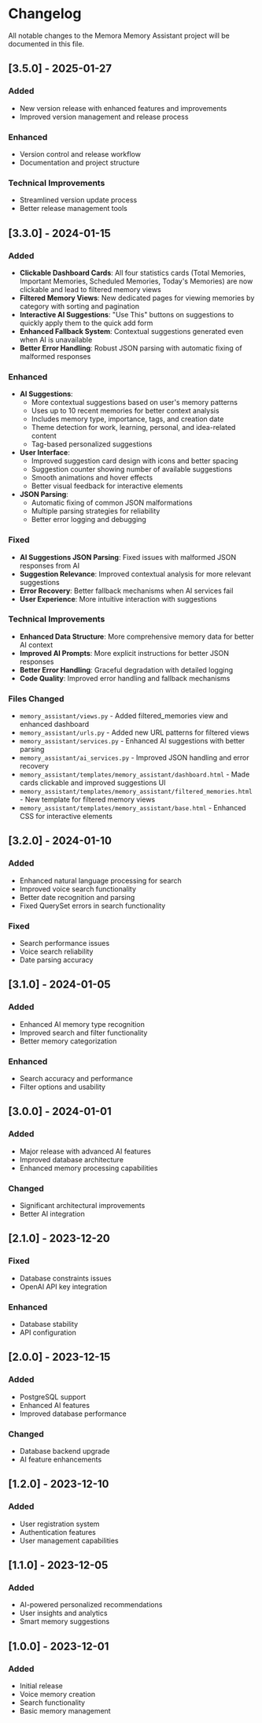 # Changelog

All notable changes to the Memora Memory Assistant project will be documented in this file.

## [3.5.0] - 2025-01-27

### Added
- New version release with enhanced features and improvements
- Improved version management and release process

### Enhanced
- Version control and release workflow
- Documentation and project structure

### Technical Improvements
- Streamlined version update process
- Better release management tools

## [3.3.0] - 2024-01-15

### Added
- **Clickable Dashboard Cards**: All four statistics cards (Total Memories, Important Memories, Scheduled Memories, Today's Memories) are now clickable and lead to filtered memory views
- **Filtered Memory Views**: New dedicated pages for viewing memories by category with sorting and pagination
- **Interactive AI Suggestions**: "Use This" buttons on suggestions to quickly apply them to the quick add form
- **Enhanced Fallback System**: Contextual suggestions generated even when AI is unavailable
- **Better Error Handling**: Robust JSON parsing with automatic fixing of malformed responses

### Enhanced
- **AI Suggestions**: 
  - More contextual suggestions based on user's memory patterns
  - Uses up to 10 recent memories for better context analysis
  - Includes memory type, importance, tags, and creation date
  - Theme detection for work, learning, personal, and idea-related content
  - Tag-based personalized suggestions
- **User Interface**:
  - Improved suggestion card design with icons and better spacing
  - Suggestion counter showing number of available suggestions
  - Smooth animations and hover effects
  - Better visual feedback for interactive elements
- **JSON Parsing**: 
  - Automatic fixing of common JSON malformations
  - Multiple parsing strategies for reliability
  - Better error logging and debugging

### Fixed
- **AI Suggestions JSON Parsing**: Fixed issues with malformed JSON responses from AI
- **Suggestion Relevance**: Improved contextual analysis for more relevant suggestions
- **Error Recovery**: Better fallback mechanisms when AI services fail
- **User Experience**: More intuitive interaction with suggestions

### Technical Improvements
- **Enhanced Data Structure**: More comprehensive memory data for better AI context
- **Improved AI Prompts**: More explicit instructions for better JSON responses
- **Better Error Handling**: Graceful degradation with detailed logging
- **Code Quality**: Improved error handling and fallback mechanisms

### Files Changed
- `memory_assistant/views.py` - Added filtered_memories view and enhanced dashboard
- `memory_assistant/urls.py` - Added new URL patterns for filtered views
- `memory_assistant/services.py` - Enhanced AI suggestions with better parsing
- `memory_assistant/ai_services.py` - Improved JSON handling and error recovery
- `memory_assistant/templates/memory_assistant/dashboard.html` - Made cards clickable and improved suggestions UI
- `memory_assistant/templates/memory_assistant/filtered_memories.html` - New template for filtered memory views
- `memory_assistant/templates/memory_assistant/base.html` - Enhanced CSS for interactive elements

## [3.2.0] - 2024-01-10

### Added
- Enhanced natural language processing for search
- Improved voice search functionality
- Better date recognition and parsing
- Fixed QuerySet errors in search functionality

### Fixed
- Search performance issues
- Voice search reliability
- Date parsing accuracy

## [3.1.0] - 2024-01-05

### Added
- Enhanced AI memory type recognition
- Improved search and filter functionality
- Better memory categorization

### Enhanced
- Search accuracy and performance
- Filter options and usability

## [3.0.0] - 2024-01-01

### Added
- Major release with advanced AI features
- Improved database architecture
- Enhanced memory processing capabilities

### Changed
- Significant architectural improvements
- Better AI integration

## [2.1.0] - 2023-12-20

### Fixed
- Database constraints issues
- OpenAI API key integration

### Enhanced
- Database stability
- API configuration

## [2.0.0] - 2023-12-15

### Added
- PostgreSQL support
- Enhanced AI features
- Improved database performance

### Changed
- Database backend upgrade
- AI feature enhancements

## [1.2.0] - 2023-12-10

### Added
- User registration system
- Authentication features
- User management capabilities

## [1.1.0] - 2023-12-05

### Added
- AI-powered personalized recommendations
- User insights and analytics
- Smart memory suggestions

## [1.0.0] - 2023-12-01

### Added
- Initial release
- Voice memory creation
- Search functionality
- Basic memory management 